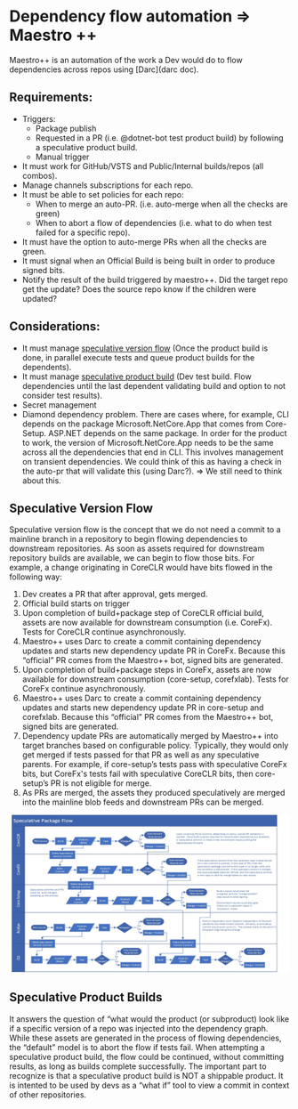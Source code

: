# Dependency flow automation => Maestro ++

Maestro++ is an automation of the work a Dev would do to flow dependencies across repos using [Darc](darc doc).

## Requirements:
- Triggers:
    - Package publish
    - Requested in a PR (i.e. @dotnet-bot test product build) by following a speculative product build.
    - Manual trigger
- It must work for GitHub/VSTS and Public/Internal builds/repos (all combos).
- Manage channels subscriptions for each repo.
- It must be able to set policies for each repo:
    - When to merge an auto-PR. (i.e. auto-merge when all the checks are green)      
    - When to abort a flow of dependencies (i.e. what to do when test failed for a specific repo).
- It must have the option to auto-merge PRs when all the checks are green.
- It must signal when an Official Build is being built in order to produce signed bits.
-	Notify the result of the build triggered by maestro++. Did the target repo get the update? Does the source repo know if the children were updated?

## Considerations:
- It must manage [speculative version flow](#Speculative-Version-Flow) (Once the product build is done, in parallel execute tests and queue product builds for the dependents).
- It must manage [speculative product build](#Speculative-Product-Build) (Dev test build. Flow dependencies until the last dependent validating build and option to not consider test results).
-	Secret management
- Diamond dependency problem. There are cases where, for example, CLI depends on the package Microsoft.NetCore.App that comes from Core-Setup. ASP.NET depends on the same package. In order for the product
to work, the version of Microsoft.NetCore.App needs to be the same across all the dependencies that end in CLI. This involves management on transient dependencies. We could think of this as having a check
in the auto-pr that will validate this (using Darc?). => We still need to think about this.

## Speculative Version Flow 
Speculative version flow is the concept that we do not need a commit to a mainline branch in a repository to begin flowing dependencies to downstream repositories.  As soon as assets required for downstream repository builds are available, we can begin to flow those bits. 
For example, a change originating in CoreCLR would have bits flowed in the following way: 
1. Dev creates a PR that after approval, gets merged. 
2. Official build starts on trigger 
3. Upon completion of build+package step of CoreCLR official build, assets are now available for downstream consumption (i.e. CoreFx).  Tests for CoreCLR continue asynchronously. 
4. Maestro++ uses Darc to create a commit containing dependency updates and starts new dependency update PR in CoreFx.  Because this “official” PR comes from the
 Maestro++ bot, signed bits are generated. 
5. Upon completion of build+package steps in CoreFx, assets are now available for downstream consumption (core-setup, corefxlab). Tests for CoreFx continue asynchronously. 
6. Maestro++ uses Darc to create a commit containing dependency updates and starts new dependency update PR in core-setup and corefxlab.  Because this “official” PR comes from the Maestro++ bot, signed bits are generated. 
7. Dependency update PRs are automatically merged by Maestro++ into target branches based on configurable policy. Typically, they would only get merged if tests passed for that PR as well as any speculative parents.  For example, if core-setup’s tests pass with speculative CoreFx bits, but CoreFx's tests fail with speculative CoreCLR bits, then core-setup’s PR is not eligible for merge.  
8. As PRs are merged, the assets they produced speculatively are merged into the mainline blob feeds and downstream PRs can be merged. 

![Diagram](versionFlow.jpg)

## Speculative Product Builds 
It answers the question of “what would the product (or subproduct) look like if a specific version of a repo was injected into the dependency graph. 
While these assets are generated in the process of flowing dependencies, the “default” model is to abort the flow if tests fail.  When attempting a speculative product build, the flow could be continued, without committing results, as long as builds complete successfully.
The important part to recognize is that a speculative product build is NOT a shippable product.  It is intented to be used by devs as a “what if” tool to view a commit in context of other repositories.
